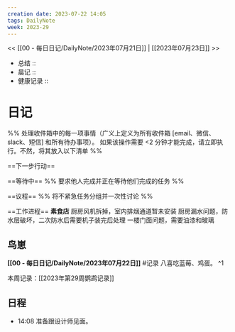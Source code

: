 ```yaml
---
creation date: 2023-07-22 14:05
tags: DailyNote
week: 2023-29
---
```


<< [[00 - 每日日记/DailyNote/2023年07月21日]] | [[2023年07月23日]] >>


- 总结 :: 
- 晨记 ::
- 健康记录 ::

# 日记
%% 处理收件箱中的每一项事情（广义上定义为所有收件箱 [email、微信、slack、短信] 和所有待办事项）。 如果该操作需要 <2 分钟才能完成，请立即执行。不然，将其放入以下清单 %% 

==下一步行动==


==等待中==
%% 要求他人完成并正在等待他们完成的任务 %%

==议程==
%% 将不紧急任务分组并一次性讨论 %%

==工作进程==
**素食店**
厨房风机拆掉，室内排烟通道暂未安装
厨房漏水问题，防水层破坏，二次防水后需要机子装完后处理
一楼门面问题，需要油漆和玻璃

## 鸟崽
**[[00 - 每日日记/DailyNote/2023年07月22日]]**
#记录 八喜吃蓝莓、鸡蛋。
^1

本周记录：[[2023年第29周鹦鹉记录]]

## 日程
- <time>14:08</time> 准备跟设计师见面。
